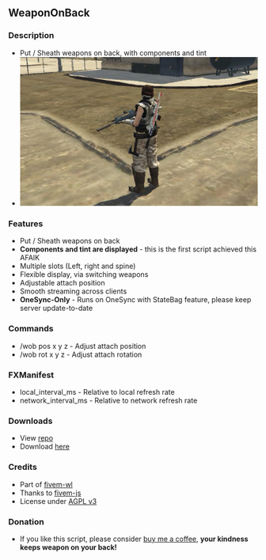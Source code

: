 ## WeaponOnBack

### Description
- Put / Sheath weapons on back, with components and tint
- ![cover](assets/cover.jpeg)

### Features
- Put / Sheath weapons on back
- **Components and tint are displayed** - this is the first script achieved this AFAIK 
- Multiple slots (Left, right and spine)
- Flexible display, via switching weapons
- Adjustable attach position
- Smooth streaming across clients
- **OneSync-Only** - Runs on OneSync with StateBag feature, please keep server update-to-date

### Commands
- /wob pos x y z - Adjust attach position
- /wob rot x y z - Adjust attach rotation

### FXManifest
- local_interval_ms - Relative to local refresh rate
- network_interval_ms - Relative to network refresh rate

### Downloads
- View [repo](https://github.com/fivem-wl/future-world/tree/master/projects/weapon-on-back)
- Download [here](https://github.com/fivem-wl/future-world/releases)

### Credits
- Part of [fivem-wl](https://github.com/fivem-wl)
- Thanks to [fivem-js](https://github.com/d0p3t/fivem-js)
- License under [AGPL v3](https://github.com/fivem-wl/future-world/blob/master/projects/weapon-on-back/LICENSE)

### Donation
- If you like this script, please consider [buy me a coffee](https://www.paypal.com/donate/?business=2HDU7MFHLCBTY&currency_code=USD), **your kindness keeps weapon on your back!**
